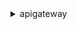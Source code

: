 <details>

<summary>
apigateway
</summary>

- <details><summary>create-api-key</summary>

  * --name
  * --description
  * --enabled
  * --no-enabled
  * --generate-distinct-id
  * --no-generate-distinct-id
  * --value
  * --stage-keys
  * --customer-id
  * --tags
  * --cli-input-json
  * --cli-input-yaml
  * --generate-cli-skeleton


- <details><summary>create-authorizer</summary>

  * --rest-api-id
  * --name
  * --type
  * --provider-arns
  * --auth-type
  * --authorizer-uri
  * --authorizer-credentials
  * --identity-source
  * --identity-validation-expression
  * --authorizer-result-ttl-in-seconds
  * --cli-input-json
  * --cli-input-yaml
  * --generate-cli-skeleton


- <details><summary>create-base-path-mapping</summary>

  * --domain-name
  * --base-path
  * --rest-api-id
  * --stage
  * --cli-input-json
  * --cli-input-yaml
  * --generate-cli-skeleton


- <details><summary>create-deployment</summary>

  * --rest-api-id
  * --stage-name
  * --stage-description
  * --description
  * --cache-cluster-enabled
  * --no-cache-cluster-enabled
  * --cache-cluster-size
  * --variables
  * --canary-settings
  * --tracing-enabled
  * --no-tracing-enabled
  * --cli-input-json
  * --cli-input-yaml
  * --generate-cli-skeleton


- <details><summary>create-documentation-part</summary>

  * --rest-api-id
  * --location
  * --properties
  * --cli-input-json
  * --cli-input-yaml
  * --generate-cli-skeleton


- <details><summary>create-documentation-version</summary>

  * --rest-api-id
  * --documentation-version
  * --stage-name
  * --description
  * --cli-input-json
  * --cli-input-yaml
  * --generate-cli-skeleton


- <details><summary>create-domain-name</summary>

  * --domain-name
  * --certificate-name
  * --certificate-body
  * --certificate-private-key
  * --certificate-chain
  * --certificate-arn
  * --regional-certificate-name
  * --regional-certificate-arn
  * --endpoint-configuration
  * --tags
  * --security-policy
  * --mutual-tls-authentication
  * --cli-input-json
  * --cli-input-yaml
  * --generate-cli-skeleton


- <details><summary>create-model</summary>

  * --rest-api-id
  * --name
  * --description
  * --schema
  * --content-type
  * --cli-input-json
  * --cli-input-yaml
  * --generate-cli-skeleton


- <details><summary>create-request-validator</summary>

  * --rest-api-id
  * --name
  * --validate-request-body
  * --no-validate-request-body
  * --validate-request-parameters
  * --no-validate-request-parameters
  * --cli-input-json
  * --cli-input-yaml
  * --generate-cli-skeleton


- <details><summary>create-resource</summary>

  * --rest-api-id
  * --parent-id
  * --path-part
  * --cli-input-json
  * --cli-input-yaml
  * --generate-cli-skeleton


- <details><summary>create-rest-api</summary>

  * --name
  * --description
  * --clone-from
  * --binary-media-types
  * --minimum-compression-size
  * --api-key-source
  * --endpoint-configuration
  * --policy
  * --tags
  * --disable-execute-api-endpoint
  * --no-disable-execute-api-endpoint
  * --api-version
  * --cli-input-json
  * --cli-input-yaml
  * --generate-cli-skeleton


- <details><summary>create-stage</summary>

  * --rest-api-id
  * --stage-name
  * --deployment-id
  * --description
  * --cache-cluster-enabled
  * --no-cache-cluster-enabled
  * --cache-cluster-size
  * --variables
  * --documentation-version
  * --canary-settings
  * --tracing-enabled
  * --no-tracing-enabled
  * --tags
  * --cli-input-json
  * --cli-input-yaml
  * --generate-cli-skeleton


- <details><summary>create-usage-plan</summary>

  * --name
  * --description
  * --api-stages
  * --throttle
  * --quota
  * --tags
  * --cli-input-json
  * --cli-input-yaml
  * --generate-cli-skeleton


- <details><summary>create-usage-plan-key</summary>

  * --usage-plan-id
  * --key-id
  * --key-type
  * --cli-input-json
  * --cli-input-yaml
  * --generate-cli-skeleton


- <details><summary>create-vpc-link</summary>

  * --name
  * --description
  * --target-arns
  * --tags
  * --cli-input-json
  * --cli-input-yaml
  * --generate-cli-skeleton


- <details><summary>delete-api-key</summary>

  * --api-key
  * --cli-input-json
  * --cli-input-yaml
  * --generate-cli-skeleton


- <details><summary>delete-authorizer</summary>

  * --rest-api-id
  * --authorizer-id
  * --cli-input-json
  * --cli-input-yaml
  * --generate-cli-skeleton


- <details><summary>delete-base-path-mapping</summary>

  * --domain-name
  * --base-path
  * --cli-input-json
  * --cli-input-yaml
  * --generate-cli-skeleton


- <details><summary>delete-client-certificate</summary>

  * --client-certificate-id
  * --cli-input-json
  * --cli-input-yaml
  * --generate-cli-skeleton


- <details><summary>delete-deployment</summary>

  * --rest-api-id
  * --deployment-id
  * --cli-input-json
  * --cli-input-yaml
  * --generate-cli-skeleton


- <details><summary>delete-documentation-part</summary>

  * --rest-api-id
  * --documentation-part-id
  * --cli-input-json
  * --cli-input-yaml
  * --generate-cli-skeleton


- <details><summary>delete-documentation-version</summary>

  * --rest-api-id
  * --documentation-version
  * --cli-input-json
  * --cli-input-yaml
  * --generate-cli-skeleton


- <details><summary>delete-domain-name</summary>

  * --domain-name
  * --cli-input-json
  * --cli-input-yaml
  * --generate-cli-skeleton


- <details><summary>delete-gateway-response</summary>

  * --rest-api-id
  * --response-type
  * --cli-input-json
  * --cli-input-yaml
  * --generate-cli-skeleton


- <details><summary>delete-integration</summary>

  * --rest-api-id
  * --resource-id
  * --http-method
  * --cli-input-json
  * --cli-input-yaml
  * --generate-cli-skeleton


- <details><summary>delete-integration-response</summary>

  * --rest-api-id
  * --resource-id
  * --http-method
  * --status-code
  * --cli-input-json
  * --cli-input-yaml
  * --generate-cli-skeleton


- <details><summary>delete-method</summary>

  * --rest-api-id
  * --resource-id
  * --http-method
  * --cli-input-json
  * --cli-input-yaml
  * --generate-cli-skeleton


- <details><summary>delete-method-response</summary>

  * --rest-api-id
  * --resource-id
  * --http-method
  * --status-code
  * --cli-input-json
  * --cli-input-yaml
  * --generate-cli-skeleton


- <details><summary>delete-model</summary>

  * --rest-api-id
  * --model-name
  * --cli-input-json
  * --cli-input-yaml
  * --generate-cli-skeleton


- <details><summary>delete-request-validator</summary>

  * --rest-api-id
  * --request-validator-id
  * --cli-input-json
  * --cli-input-yaml
  * --generate-cli-skeleton


- <details><summary>delete-resource</summary>

  * --rest-api-id
  * --resource-id
  * --cli-input-json
  * --cli-input-yaml
  * --generate-cli-skeleton


- <details><summary>delete-rest-api</summary>

  * --rest-api-id
  * --cli-input-json
  * --cli-input-yaml
  * --generate-cli-skeleton


- <details><summary>delete-stage</summary>

  * --rest-api-id
  * --stage-name
  * --cli-input-json
  * --cli-input-yaml
  * --generate-cli-skeleton


- <details><summary>delete-usage-plan</summary>

  * --usage-plan-id
  * --cli-input-json
  * --cli-input-yaml
  * --generate-cli-skeleton


- <details><summary>delete-usage-plan-key</summary>

  * --usage-plan-id
  * --key-id
  * --cli-input-json
  * --cli-input-yaml
  * --generate-cli-skeleton


- <details><summary>delete-vpc-link</summary>

  * --vpc-link-id
  * --cli-input-json
  * --cli-input-yaml
  * --generate-cli-skeleton


- <details><summary>flush-stage-authorizers-cache</summary>

  * --rest-api-id
  * --stage-name
  * --cli-input-json
  * --cli-input-yaml
  * --generate-cli-skeleton


- <details><summary>flush-stage-cache</summary>

  * --rest-api-id
  * --stage-name
  * --cli-input-json
  * --cli-input-yaml
  * --generate-cli-skeleton


- <details><summary>generate-client-certificate</summary>

  * --description
  * --tags
  * --cli-input-json
  * --cli-input-yaml
  * --generate-cli-skeleton


- <details><summary>get-account</summary>

  * --cli-input-json
  * --cli-input-yaml
  * --generate-cli-skeleton


- <details><summary>get-api-key</summary>

  * --api-key
  * --include-value
  * --no-include-value
  * --cli-input-json
  * --cli-input-yaml
  * --generate-cli-skeleton


- <details><summary>get-api-keys</summary>

  * --name-query
  * --customer-id
  * --include-values
  * --no-include-values
  * --cli-input-json
  * --cli-input-yaml
  * --starting-token
  * --page-size
  * --max-items
  * --generate-cli-skeleton


- <details><summary>get-authorizer</summary>

  * --rest-api-id
  * --authorizer-id
  * --cli-input-json
  * --cli-input-yaml
  * --generate-cli-skeleton


- <details><summary>get-authorizers</summary>

  * --rest-api-id
  * --cli-input-json
  * --cli-input-yaml
  * --starting-token
  * --page-size
  * --max-items
  * --generate-cli-skeleton


- <details><summary>get-base-path-mapping</summary>

  * --domain-name
  * --base-path
  * --cli-input-json
  * --cli-input-yaml
  * --generate-cli-skeleton


- <details><summary>get-base-path-mappings</summary>

  * --domain-name
  * --cli-input-json
  * --cli-input-yaml
  * --starting-token
  * --page-size
  * --max-items
  * --generate-cli-skeleton


- <details><summary>get-client-certificate</summary>

  * --client-certificate-id
  * --cli-input-json
  * --cli-input-yaml
  * --generate-cli-skeleton


- <details><summary>get-client-certificates</summary>

  * --cli-input-json
  * --cli-input-yaml
  * --starting-token
  * --page-size
  * --max-items
  * --generate-cli-skeleton


- <details><summary>get-deployment</summary>

  * --rest-api-id
  * --deployment-id
  * --embed
  * --cli-input-json
  * --cli-input-yaml
  * --generate-cli-skeleton


- <details><summary>get-deployments</summary>

  * --rest-api-id
  * --cli-input-json
  * --cli-input-yaml
  * --starting-token
  * --page-size
  * --max-items
  * --generate-cli-skeleton


- <details><summary>get-documentation-part</summary>

  * --rest-api-id
  * --documentation-part-id
  * --cli-input-json
  * --cli-input-yaml
  * --generate-cli-skeleton


- <details><summary>get-documentation-parts</summary>

  * --rest-api-id
  * --type
  * --name-query
  * --path
  * --location-status
  * --cli-input-json
  * --cli-input-yaml
  * --starting-token
  * --page-size
  * --max-items
  * --generate-cli-skeleton


- <details><summary>get-documentation-version</summary>

  * --rest-api-id
  * --documentation-version
  * --cli-input-json
  * --cli-input-yaml
  * --generate-cli-skeleton


- <details><summary>get-documentation-versions</summary>

  * --rest-api-id
  * --cli-input-json
  * --cli-input-yaml
  * --starting-token
  * --page-size
  * --max-items
  * --generate-cli-skeleton


- <details><summary>get-domain-name</summary>

  * --domain-name
  * --cli-input-json
  * --cli-input-yaml
  * --generate-cli-skeleton


- <details><summary>get-domain-names</summary>

  * --cli-input-json
  * --cli-input-yaml
  * --starting-token
  * --page-size
  * --max-items
  * --generate-cli-skeleton


- <details><summary>get-export</summary>

  * --rest-api-id
  * --stage-name
  * --export-type
  * --parameters
  * --accepts


- <details><summary>get-gateway-response</summary>

  * --rest-api-id
  * --response-type
  * --cli-input-json
  * --cli-input-yaml
  * --generate-cli-skeleton


- <details><summary>get-gateway-responses</summary>

  * --rest-api-id
  * --cli-input-json
  * --cli-input-yaml
  * --starting-token
  * --page-size
  * --max-items
  * --generate-cli-skeleton


- <details><summary>get-integration</summary>

  * --rest-api-id
  * --resource-id
  * --http-method
  * --cli-input-json
  * --cli-input-yaml
  * --generate-cli-skeleton


- <details><summary>get-integration-response</summary>

  * --rest-api-id
  * --resource-id
  * --http-method
  * --status-code
  * --cli-input-json
  * --cli-input-yaml
  * --generate-cli-skeleton


- <details><summary>get-method</summary>

  * --rest-api-id
  * --resource-id
  * --http-method
  * --cli-input-json
  * --cli-input-yaml
  * --generate-cli-skeleton


- <details><summary>get-method-response</summary>

  * --rest-api-id
  * --resource-id
  * --http-method
  * --status-code
  * --cli-input-json
  * --cli-input-yaml
  * --generate-cli-skeleton


- <details><summary>get-model</summary>

  * --rest-api-id
  * --model-name
  * --flatten
  * --no-flatten
  * --cli-input-json
  * --cli-input-yaml
  * --generate-cli-skeleton


- <details><summary>get-models</summary>

  * --rest-api-id
  * --cli-input-json
  * --cli-input-yaml
  * --starting-token
  * --page-size
  * --max-items
  * --generate-cli-skeleton


- <details><summary>get-model-template</summary>

  * --rest-api-id
  * --model-name
  * --cli-input-json
  * --cli-input-yaml
  * --generate-cli-skeleton


- <details><summary>get-request-validator</summary>

  * --rest-api-id
  * --request-validator-id
  * --cli-input-json
  * --cli-input-yaml
  * --generate-cli-skeleton


- <details><summary>get-request-validators</summary>

  * --rest-api-id
  * --cli-input-json
  * --cli-input-yaml
  * --starting-token
  * --page-size
  * --max-items
  * --generate-cli-skeleton


- <details><summary>get-resource</summary>

  * --rest-api-id
  * --resource-id
  * --embed
  * --cli-input-json
  * --cli-input-yaml
  * --generate-cli-skeleton


- <details><summary>get-resources</summary>

  * --rest-api-id
  * --embed
  * --cli-input-json
  * --cli-input-yaml
  * --starting-token
  * --page-size
  * --max-items
  * --generate-cli-skeleton


- <details><summary>get-rest-api</summary>

  * --rest-api-id
  * --cli-input-json
  * --cli-input-yaml
  * --generate-cli-skeleton


- <details><summary>get-rest-apis</summary>

  * --cli-input-json
  * --cli-input-yaml
  * --starting-token
  * --page-size
  * --max-items
  * --generate-cli-skeleton


- <details><summary>get-sdk</summary>

  * --rest-api-id
  * --stage-name
  * --sdk-type
  * --parameters


- <details><summary>get-sdk-type</summary>

  * --id
  * --cli-input-json
  * --cli-input-yaml
  * --generate-cli-skeleton


- <details><summary>get-sdk-types</summary>

  * --cli-input-json
  * --cli-input-yaml
  * --starting-token
  * --page-size
  * --max-items
  * --generate-cli-skeleton


- <details><summary>get-stage</summary>

  * --rest-api-id
  * --stage-name
  * --cli-input-json
  * --cli-input-yaml
  * --generate-cli-skeleton


- <details><summary>get-stages</summary>

  * --rest-api-id
  * --deployment-id
  * --cli-input-json
  * --cli-input-yaml
  * --generate-cli-skeleton


- <details><summary>get-tags</summary>

  * --resource-arn
  * --position
  * --limit
  * --cli-input-json
  * --cli-input-yaml
  * --generate-cli-skeleton


- <details><summary>get-usage</summary>

  * --usage-plan-id
  * --key-id
  * --start-date
  * --end-date
  * --cli-input-json
  * --cli-input-yaml
  * --starting-token
  * --page-size
  * --max-items
  * --generate-cli-skeleton


- <details><summary>get-usage-plan</summary>

  * --usage-plan-id
  * --cli-input-json
  * --cli-input-yaml
  * --generate-cli-skeleton


- <details><summary>get-usage-plan-key</summary>

  * --usage-plan-id
  * --key-id
  * --cli-input-json
  * --cli-input-yaml
  * --generate-cli-skeleton


- <details><summary>get-usage-plan-keys</summary>

  * --usage-plan-id
  * --name-query
  * --cli-input-json
  * --cli-input-yaml
  * --starting-token
  * --page-size
  * --max-items
  * --generate-cli-skeleton


- <details><summary>get-usage-plans</summary>

  * --key-id
  * --cli-input-json
  * --cli-input-yaml
  * --starting-token
  * --page-size
  * --max-items
  * --generate-cli-skeleton


- <details><summary>get-vpc-link</summary>

  * --vpc-link-id
  * --cli-input-json
  * --cli-input-yaml
  * --generate-cli-skeleton


- <details><summary>get-vpc-links</summary>

  * --cli-input-json
  * --cli-input-yaml
  * --starting-token
  * --page-size
  * --max-items
  * --generate-cli-skeleton


- <details><summary>help</summary>

  * 


- <details><summary>import-api-keys</summary>

  * --body
  * --format
  * --fail-on-warnings
  * --no-fail-on-warnings
  * --cli-input-json
  * --cli-input-yaml
  * --generate-cli-skeleton


- <details><summary>import-documentation-parts</summary>

  * --rest-api-id
  * --mode
  * --fail-on-warnings
  * --no-fail-on-warnings
  * --body
  * --cli-input-json
  * --cli-input-yaml
  * --generate-cli-skeleton


- <details><summary>import-rest-api</summary>

  * --fail-on-warnings
  * --no-fail-on-warnings
  * --parameters
  * --body
  * --cli-input-json
  * --cli-input-yaml
  * --generate-cli-skeleton


- <details><summary>put-gateway-response</summary>

  * --rest-api-id
  * --response-type
  * --status-code
  * --response-parameters
  * --response-templates
  * --cli-input-json
  * --cli-input-yaml
  * --generate-cli-skeleton


- <details><summary>put-integration</summary>

  * --rest-api-id
  * --resource-id
  * --http-method
  * --type
  * --integration-http-method
  * --uri
  * --connection-type
  * --connection-id
  * --credentials
  * --request-parameters
  * --request-templates
  * --passthrough-behavior
  * --cache-namespace
  * --cache-key-parameters
  * --content-handling
  * --timeout-in-millis
  * --tls-config
  * --cli-input-json
  * --cli-input-yaml
  * --generate-cli-skeleton


- <details><summary>put-integration-response</summary>

  * --rest-api-id
  * --resource-id
  * --http-method
  * --status-code
  * --selection-pattern
  * --response-parameters
  * --response-templates
  * --content-handling
  * --cli-input-json
  * --cli-input-yaml
  * --generate-cli-skeleton


- <details><summary>put-method</summary>

  * --rest-api-id
  * --resource-id
  * --http-method
  * --authorization-type
  * --authorizer-id
  * --api-key-required
  * --no-api-key-required
  * --operation-name
  * --request-parameters
  * --request-models
  * --request-validator-id
  * --authorization-scopes
  * --cli-input-json
  * --cli-input-yaml
  * --generate-cli-skeleton


- <details><summary>put-method-response</summary>

  * --rest-api-id
  * --resource-id
  * --http-method
  * --status-code
  * --response-parameters
  * --response-models
  * --cli-input-json
  * --cli-input-yaml
  * --generate-cli-skeleton


- <details><summary>put-rest-api</summary>

  * --rest-api-id
  * --mode
  * --fail-on-warnings
  * --no-fail-on-warnings
  * --parameters
  * --body
  * --cli-input-json
  * --cli-input-yaml
  * --generate-cli-skeleton


- <details><summary>tag-resource</summary>

  * --resource-arn
  * --tags
  * --cli-input-json
  * --cli-input-yaml
  * --generate-cli-skeleton


- <details><summary>test-invoke-authorizer</summary>

  * --rest-api-id
  * --authorizer-id
  * --headers
  * --multi-value-headers
  * --path-with-query-string
  * --body
  * --stage-variables
  * --additional-context
  * --cli-input-json
  * --cli-input-yaml
  * --generate-cli-skeleton


- <details><summary>test-invoke-method</summary>

  * --rest-api-id
  * --resource-id
  * --http-method
  * --path-with-query-string
  * --body
  * --headers
  * --multi-value-headers
  * --client-certificate-id
  * --stage-variables
  * --cli-input-json
  * --cli-input-yaml
  * --generate-cli-skeleton


- <details><summary>untag-resource</summary>

  * --resource-arn
  * --tag-keys
  * --cli-input-json
  * --cli-input-yaml
  * --generate-cli-skeleton


- <details><summary>update-account</summary>

  * --patch-operations
  * --cli-input-json
  * --cli-input-yaml
  * --generate-cli-skeleton


- <details><summary>update-api-key</summary>

  * --api-key
  * --patch-operations
  * --cli-input-json
  * --cli-input-yaml
  * --generate-cli-skeleton


- <details><summary>update-authorizer</summary>

  * --rest-api-id
  * --authorizer-id
  * --patch-operations
  * --cli-input-json
  * --cli-input-yaml
  * --generate-cli-skeleton


- <details><summary>update-base-path-mapping</summary>

  * --domain-name
  * --base-path
  * --patch-operations
  * --cli-input-json
  * --cli-input-yaml
  * --generate-cli-skeleton


- <details><summary>update-client-certificate</summary>

  * --client-certificate-id
  * --patch-operations
  * --cli-input-json
  * --cli-input-yaml
  * --generate-cli-skeleton


- <details><summary>update-deployment</summary>

  * --rest-api-id
  * --deployment-id
  * --patch-operations
  * --cli-input-json
  * --cli-input-yaml
  * --generate-cli-skeleton


- <details><summary>update-documentation-part</summary>

  * --rest-api-id
  * --documentation-part-id
  * --patch-operations
  * --cli-input-json
  * --cli-input-yaml
  * --generate-cli-skeleton


- <details><summary>update-documentation-version</summary>

  * --rest-api-id
  * --documentation-version
  * --patch-operations
  * --cli-input-json
  * --cli-input-yaml
  * --generate-cli-skeleton


- <details><summary>update-domain-name</summary>

  * --domain-name
  * --patch-operations
  * --cli-input-json
  * --cli-input-yaml
  * --generate-cli-skeleton


- <details><summary>update-gateway-response</summary>

  * --rest-api-id
  * --response-type
  * --patch-operations
  * --cli-input-json
  * --cli-input-yaml
  * --generate-cli-skeleton


- <details><summary>update-integration</summary>

  * --rest-api-id
  * --resource-id
  * --http-method
  * --patch-operations
  * --cli-input-json
  * --cli-input-yaml
  * --generate-cli-skeleton


- <details><summary>update-integration-response</summary>

  * --rest-api-id
  * --resource-id
  * --http-method
  * --status-code
  * --patch-operations
  * --cli-input-json
  * --cli-input-yaml
  * --generate-cli-skeleton


- <details><summary>update-method</summary>

  * --rest-api-id
  * --resource-id
  * --http-method
  * --patch-operations
  * --cli-input-json
  * --cli-input-yaml
  * --generate-cli-skeleton


- <details><summary>update-method-response</summary>

  * --rest-api-id
  * --resource-id
  * --http-method
  * --status-code
  * --patch-operations
  * --cli-input-json
  * --cli-input-yaml
  * --generate-cli-skeleton


- <details><summary>update-model</summary>

  * --rest-api-id
  * --model-name
  * --patch-operations
  * --cli-input-json
  * --cli-input-yaml
  * --generate-cli-skeleton


- <details><summary>update-request-validator</summary>

  * --rest-api-id
  * --request-validator-id
  * --patch-operations
  * --cli-input-json
  * --cli-input-yaml
  * --generate-cli-skeleton


- <details><summary>update-resource</summary>

  * --rest-api-id
  * --resource-id
  * --patch-operations
  * --cli-input-json
  * --cli-input-yaml
  * --generate-cli-skeleton


- <details><summary>update-rest-api</summary>

  * --rest-api-id
  * --patch-operations
  * --cli-input-json
  * --cli-input-yaml
  * --generate-cli-skeleton


- <details><summary>update-stage</summary>

  * --rest-api-id
  * --stage-name
  * --patch-operations
  * --cli-input-json
  * --cli-input-yaml
  * --generate-cli-skeleton


- <details><summary>update-usage</summary>

  * --usage-plan-id
  * --key-id
  * --patch-operations
  * --cli-input-json
  * --cli-input-yaml
  * --generate-cli-skeleton


- <details><summary>update-usage-plan</summary>

  * --usage-plan-id
  * --patch-operations
  * --cli-input-json
  * --cli-input-yaml
  * --generate-cli-skeleton


- <details><summary>update-vpc-link</summary>

  * --vpc-link-id
  * --patch-operations
  * --cli-input-json
  * --cli-input-yaml
  * --generate-cli-skeleton


</details>

